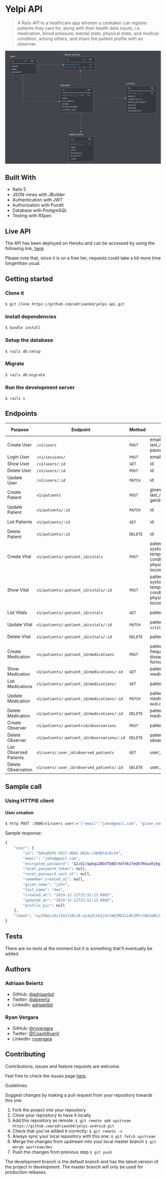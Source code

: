 # Yelpi API

> A Rails API to a healthcare app wherein a caretaker can register patients they care for, along with their health data inputs, i.e. medication, blood pressure, mental state, physical state, and medical condition, among others, and share the patient profile with an observer.

![Entity Relationship Diagram](/screenshots/erd.png?raw=true)

## Built With

- Rails 5
- JSON views with JBuilder
- Authentication with JWT
- Authorization with Pundit
- Database with PostgreSQL
- Testing with RSpec

## Live API

The API has been deployed on Heroku and can be accessed by using the following link, [here](https://mighty-ocean-68056.herokuapp.com/).

Please note that, since it is on a free tier, requests could take a bit more time longerthan usual.

## Getting started

### Clone it

`$ git clone https://github.com/adriaanbd/yelpi-api.git`

### Install dependencies

`$ bundle install`

### Setup the database

`$ rails db:setup`

### Migrate

`$ rails db:migrate`

### Run the development server

`$ rails s`

## Endpoints

|Purpose|Endpoint|Method|URL Params|Data Params
|--|--|--|--|--
|Create User|`/v1/users`|`POST`|email, given_name, last_name, password, password_confirmation
|Login User|`/v1/sessions/`|`POST`|email, password
|Show User|`/v1/users/:id`|`GET`|id|token
|Delete User|`/v1/users/:id`|`POST`|id|token
|Update User|`/v1/users/:id`|`PATCH`|id|token
|Create Patient|`v1/patients`|`POST`|given_name, last_name, birthdate, gender, relationship|registrant_id, token
|Update Patient|`v1/patients/:id`|`PATCH`|id|token
|List Patients|`v1/patients/:id`|`GET`|id|registrant_id, token
|Delete Patient|`v1/patients/:id`|`DELETE`|id|registrant_id, token
|Create Vital|`v1/patients/:patient_id/vitals`|`POST`|patient_id, weight, systolic, diastolic, temperature, mental condition, physical_health, locomotive|registrant_id, token
|Show Vital|`v1/patients/:patient_id/vitals/:id`|`POST`|patient_id, weight, systolic, diastolic, temperature, mental condition, physical_health, locomotive|registrant_id, token
|List Vitals|`v1/patients/:patient_id/vitals`|`GET`|patient_id|registrant_id, token
|Update Vital|`v1/patients/:patient_id/vitals/:id`|`PATCH`|patient_id, id, `vital[key]=value`|registrant_id, token
|Delete Vital|`v1/patients/:patient_id/vitals/:id`|`DELETE`|patient_id, id|registrant_id, token
|Create Medication|`v1/patients/:patient_id/medications`|`POST`|patient_id, name, frequency, duration, dosage, time, date, forma|registrant_id, token
|Show Medication|`v1/patients/:patient_id/medications/:id`|`GET`|patient_id, medication_id|registrant_id, token
|List Medications|`v1/patients/:patient_id/medications/`|`GET`|patient_id|registrant_id, token
|Update Medication|`v1/patients/:patient_id/medications/:id`|`PATCH`|patient_id. medication_id, `medication[key]=value`|registrant_id, token
|Delete Medication|`v1/patients/:patient_id/medications/:id`|`DELETE`|patient_id. medication_id|registrant_id, token
|Create Observer|`v1/patients/:patient>id/observations`|`POST`|patient_id|registrant_id, token
|Delete Observer|`v1/patients/:patient_id/observations/:id`|`DELETE`|patient_id, observation_id|registrant_id, token
|List Observed Patients|`v1/users/:user_id/observed_patients`|`GET`|user_id|token
|Delete Observation|`v1/users/:user_id/observed_patients/:id`|`DELETE`|user_id, observation_id|token

## Sample call

### Using HTTPIE client

#### User creation

```bash
$ http POST :3000/v1/users user:='{"email":"john@gmail.com", "given_name":"John", "last_name":"Doe", "password":"123456", "password_confirmation":"123456"}'
```

Sample response:

```bash
{
    "user": {
        "id": "5bba60fb-f617-4b02-b02b-c5890fdc8c24",
        "email": "john@gmail.com",
        "encrypted_password": "$2a$11$pkquZ8GVTb0DrX4fdk27eOkTKkwz0j6gicnF/2BwAQwTkuhLcIJpy",
        "reset_password_token": null,
        "reset_password_sent_at": null,
        "remember_created_at": null,
        "given_name": "john",
        "last_name": "doe",
        "created_at": "2019-12-11T23:52:13.800Z",
        "updated_at": "2019-12-11T23:52:13.800Z",
        "profile_pic": null
    },
    "token": "eyJhbGciOiJIUzI1NiJ9.eyJpZCI6IjViYmE2MGZiLWY2MTctNGIwMi1iMDJiLWM1ODkwZmRjOGMyNCIsImV4cCI6MTU3NjE5NDczM30.2C9XG28zRp-orJ_ua5R2WUGFnQmwXkmj9sCpemRFrr0"
}
```

## Tests

There are no tests at the moment but it is something that'll eventually be added.

## Authors

### Adriaan Beiertz

- GitHub: [@adriaanbd](https://github.com/adriaanbd)
- Twitter: [@abeiertz](https://twitter.com/abeiertz)
- LinkedIn: [adriaanbd](https://www.linkedin.com/in/adriaanbd/)

### Ryan Vergara

- GitHub: [@rvvergara](https://github.com/rvvergara)
- Twitter: [@CoachRyanV](https://twitter.com/CoachRyanV)
- LinkedIn: [rvvergara](https://www.linkedin.com/in/rvvergara/)

## Contributing

Contributions, issues and feature requests are welcome.

Feel free to check the issues page [here](https://github.com/adriaanbd/yelpi-api/issues).

Guidelines:

Suggest changes by making a pull request from your repository towards this one. 

1. Fork the project into your repository
2. Clone your repository to have it locally
3. Add this repository as remote: `$ git remote add upstream https://github.com/adriaanbd/yelpi-android.git`
4. Check that you've added it correctly: `$ git remote -v`
5. Always sync your local repository with this one: `$ git fetch upstream` 
6. Merge the changes from upstream into your local master branch `$ git merge upstream/dev`
7. Push the changes from previous step `$ git push`

The development branch is the default branch and has the latest version of the project in development. 
The master branch will only be used for production releases.
